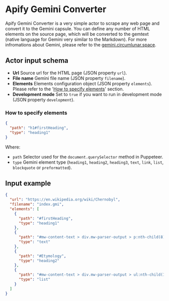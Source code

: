 # Apify Gemini Converter

Apify Gemini Converter is a very simple actor to scrape any web page and convert it to the Gemini capsule. You can define any number of HTML elements on the source page, which will be converted to the gemtext (native language for Gemini very similar to the Markdown).
For more infromations about Gemini, please refer to the [gemini.circumlunar.space](https://gemini.circumlunar.space/).

## Actor input schema

- **Url** Source url for the HTML page (JSON property `url`).
- **File name** Gemini file name (JSON property `filename`).
- **Elements** Elements configuration object (JSON property `elements`). Please refer to the '[How to specify elements](#how-to-specify-elements)' section.
- **Development mode** Set to `true` if you want to run in development mode (JSON property `development`).


### How to specify elements

```json
{
  "path": "h1#firstHeading",
  "type": "heading1"
}
```

Where:
* `path` Selector used for the `document.querySelector` method in Puppeteer.
* `type` Gemini element type (`heading1`, `heading2`, `heading3`, `text`, `link`, `list`, `blockquote` or `preformatted`).


## Input example
```json
{
  "url": "https://en.wikipedia.org/wiki/Chernobyl",
  "filename": "index.gmi",
  "elements": [
    {
      "path": "#firstHeading",
      "type": "heading1"
    },
    {
      "path": "#mw-content-text > div.mw-parser-output > p:nth-child(8)",
      "type": "text"
    },
    {
      "path": "#Etymology",
      "type": "heading2"
    },
    {
      "path": "#mw-content-text > div.mw-parser-output > ul:nth-child(17) > li:nth-child(1)",
      "type": "list"
    }
  ]
}
```